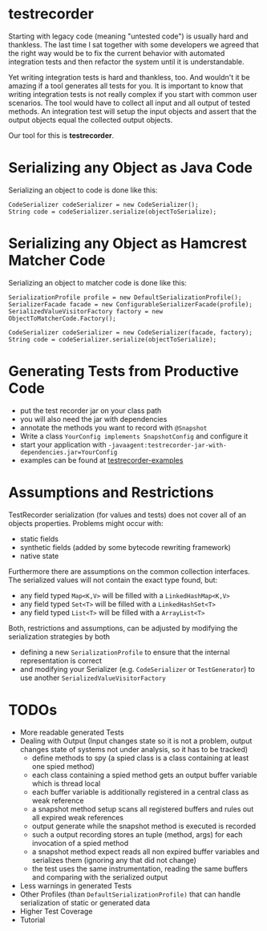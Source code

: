 testrecorder
============

Starting with legacy code (meaning "untested code") is usually hard and thankless. The last time I sat together with some developers we agreed that the right way would be to fix the current behavior with automated integration tests and then refactor the system until it is understandable.

Yet writing integration tests is hard and thankless, too. And wouldn't it be amazing if a tool generates all tests for you. It is important to know that writing integration tests is not really complex if you start with common user scenarios. The tool would have to collect all input and all output of tested methods. An integration test will setup the input objects and assert that the output objects equal the collected output objects.

Our tool for this is **testrecorder**.

Serializing any Object as Java Code
===================================
Serializing an object to code is done like this:

	CodeSerializer codeSerializer = new CodeSerializer();
	String code = codeSerializer.serialize(objectToSerialize);

Serializing any Object as Hamcrest Matcher Code
===============================================
Serializing an object to matcher code  is done like this:

	SerializationProfile profile = new DefaultSerializationProfile();
	SerializerFacade facade = new ConfigurableSerializerFacade(profile);
	SerializedValueVisitorFactory factory = new ObjectToMatcherCode.Factory();
					
	CodeSerializer codeSerializer = new CodeSerializer(facade, factory);
	String code = codeSerializer.serialize(objectToSerialize);

Generating Tests from Productive Code
=====================================
- put the test recorder jar on your class path
- you will also need the jar with dependencies
- annotate the methods you want to record with `@Snapshot`
- Write a class `YourConfig implements SnapshotConfig` and configure it
- start your application with `-javaagent:testrecorder-jar-with-dependencies.jar=YourConfig`
- examples can be found at [testrecorder-examples](https://github.com/almondtools/testrecorder-examples)

Assumptions and Restrictions
============================
TestRecorder serialization (for values and tests) does not cover all of an objects properties. Problems might occur with:
- static fields
- synthetic fields (added by some bytecode rewriting framework)
- native state

Furthermore there are assumptions on the common collection interfaces. The serialized values will not contain the exact type found, but:
- any field typed `Map<K,V>` will be filled with a `LinkedHashMap<K,V>`  
- any field typed `Set<T>` will be filled with a `LinkedHashSet<T>`
- any field typed `List<T>` will be filled with a `ArrayList<T>`

Both, restrictions and assumptions, can be adjusted by modifying the serialization strategies by both
- defining a new `SerializationProfile` to ensure that the internal representation is correct
- and modifying your Serializer (e.g. `CodeSerializer` or `TestGenerator`) to use another `SerializedValueVisitorFactory`


TODOs
=====
- More readable generated Tests
- Dealing with Output (Input changes state so it is not a problem, output changes state of systems not under analysis, so it has to be tracked)
  - define methods to spy (a spied class is a class containing at least one spied method)
  - each class containing a spied method gets an output buffer variable which is thread local
  - each buffer variable is additionally registered in a central class as weak reference
  - a snapshot method setup scans all registered buffers and rules out all expired weak references
  - output generate while the snapshot method is executed is recorded
  - such a output recording stores an tuple (method, args) for each invocation of a spied method
  - a snapshot method expect reads all non expired buffer variables and serializes them (ignoring any that did not change)
  - the test uses the same instrumentation, reading the same buffers and comparing with the serialized output
- Less  warnings in generated Tests
- Other Profiles (than `DefaultSerializationProfile)` that can handle serialization of static or generated data
- Higher Test Coverage
- Tutorial
